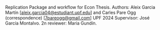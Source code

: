 Replication Package and workflow for Econ Thesis. 
Authors: Aleix Garcia Martín [aleix.garcia04@estudiant.upf.edu] and Carles Pare Ogg (correspondence) [7pareogg@gmail.com]
UPF 2024
Supervisor: José García Montalvo. 2n reviewer: Maria Gundín.
